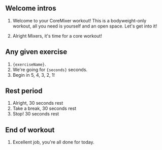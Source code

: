 ## Welcome intros

1. Welcome to your CoreMixer workout! This is a bodyweight-only workout, all you need is yourself and an open space. Let's get into it!

1. Alright Mixers, it's time for a core workout!

## Any given exercise

1. `{exerciseName}`.
1. We're going for `{seconds}` seconds.
1. Begin in 5, 4, 3, 2, 1!

## Rest period

1. Alright, 30 seconds rest
1. Take a break, 30 seconds rest
1. Stop! 30 seconds rest

## End of workout

1. Excellent job, you're all done for today.
